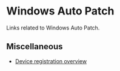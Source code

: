# Windows Auto Patch
Links related to Windows Auto Patch.

## Miscellaneous
- [Device registration overview](https://docs.microsoft.com/en-us/windows/deployment/windows-autopatch/deploy/windows-autopatch-device-registration-overview)
